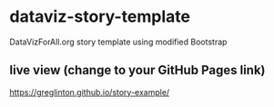 # dataviz-story-template
DataVizForAll.org story template using modified Bootstrap

## live view (change to your GitHub Pages link)
https://greglinton.github.io/story-example/
